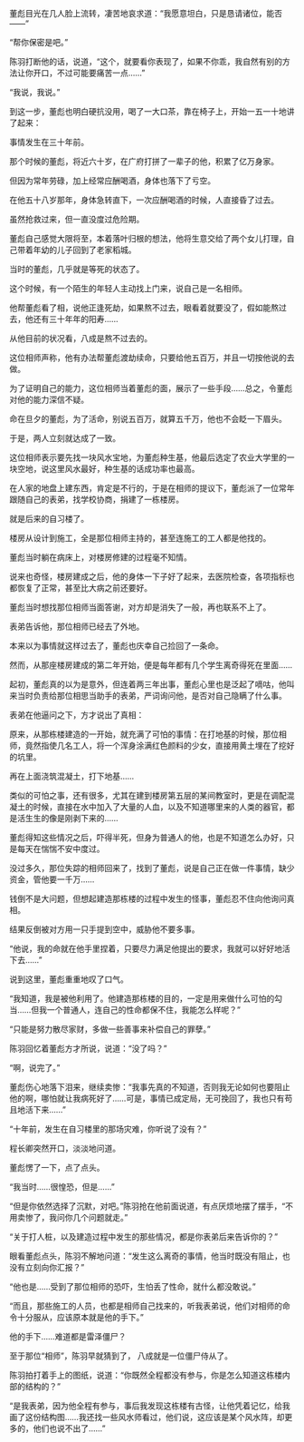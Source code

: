 董彪目光在几人脸上流转，凄苦地哀求道：“我愿意坦白，只是恳请诸位，能否——”

“帮你保密是吧。”

陈羽打断他的话，说道，“这个，就要看你表现了，如果不你乖，我自然有别的方法让你开口，不过可能要痛苦一点……”

“我说，我说。”

到这一步，董彪也明白硬抗没用，喝了一大口茶，靠在椅子上，开始一五一十地讲了起来：

事情发生在三十年前。

那个时候的董彪，将近六十岁，在广府打拼了一辈子的他，积累了亿万身家。

但因为常年劳碌，加上经常应酬喝酒，身体也落下了亏空。

在他五十八岁那年，身体急转直下，一次应酬喝酒的时候，人直接昏了过去。

虽然抢救过来，但一直没度过危险期。

董彪自己感觉大限将至，本着落叶归根的想法，他将生意交给了两个女儿打理，自己带着年幼的儿子回到了老家稻城。

当时的董彪，几乎就是等死的状态了。

这个时候，有一个陌生的年轻人主动找上门来，说自己是一名相师。

他帮董彪看了相，说他正逢死劫，如果熬不过去，眼看着就要没了，假如能熬过去，他还有三十年年的阳寿……

从他目前的状况看，八成是熬不过去的。

这位相师声称，他有办法帮董彪渡劫续命，只要给他五百万，并且一切按他说的去做。

为了证明自己的能力，这位相师当着董彪的面，展示了一些手段……总之，令董彪对他的能力深信不疑。

命在旦夕的董彪，为了活命，别说五百万，就算五千万，他也不会眨一下眉头。

于是，两人立刻就达成了一致。

这位相师表示要先找一块风水宝地，为董彪种生基，他最后选定了农业大学里的一块空地，说这里风水最好，种生基的话成功率也最高。

在人家的地盘上建东西，肯定是不行的，于是在相师的提议下，董彪派了一位常年跟随自己的表弟，找学校协商，捐建了一栋楼房。

就是后来的自习楼了。

楼房从设计到施工，全是那位相师主持的，甚至连施工的工人都是他找的。

董彪当时躺在病床上，对楼房修建的过程毫不知情。

说来也奇怪，楼房建成之后，他的身体一下子好了起来，去医院检查，各项指标也都恢复了正常，甚至比大病之前还要好。

董彪当时想找那位相师当面答谢，对方却是消失了一般，再也联系不上了。

表弟告诉他，那位相师已经去了外地。

本来以为事情就这样过去了，董彪也庆幸自己捡回了一条命。

然而，从那座楼房建成的第二年开始，便是每年都有几个学生离奇得死在里面……

起初，董彪真的以为是意外，但连着两三年出事，董彪心里也是泛起了嘀咕，他叫来当时负责给那位相思当助手的表弟，严词询问他，是否对自己隐瞒了什么事。

表弟在他逼问之下，方才说出了真相：

原来，从那栋楼建造的一开始，就充满了可怕的事情：在打地基的时候，那位相师，竟然指使几名工人，将一个浑身涂满红色颜料的少女，直接用黄土埋在了挖好的坑里。

再在上面浇筑混凝土，打下地基……

类似的可怕之事，还有很多，尤其在建到楼房第五层的某间教室时，更是在调配混凝土的时候，直接在水中加入了大量的人血，以及不知道哪里来的人类的器官，都是活生生的像是刚剥下来的……

董彪得知这些情况之后，吓得半死，但身为普通人的他，也是不知道怎么办好，只是每天在惴惴不安中度过。

没过多久，那位失踪的相师回来了，找到了董彪，说是自己正在做一件事情，缺少资金，管他要一千万……

钱倒不是大问题，但想起建造那栋楼的过程中发生的怪事，董彪忍不住向他询问真相。

结果反倒被对方用一只手提到空中，威胁他不要多事。

“他说，我的命就在他手里捏着，只要尽力满足他提出的要求，我就可以好好地活下去……”

说到这里，董彪重重地叹了口气。

“我知道，我是被他利用了。他建造那栋楼的目的，一定是用来做什么可怕的勾当……但我一个普通人，连自己的性命都保不住，我能怎么样呢？”

“只能是努力散尽家财，多做一些善事来补偿自己的罪孽。”

陈羽回忆着董彪方才所说，说道：“没了吗？”

“啊，说完了。”

董彪伤心地落下泪来，继续卖惨：“我事先真的不知道，否则我无论如何也要阻止他的啊，哪怕就让我病死好了……可是，事情已成定局，无可挽回了，我也只有苟且地活下来……”

“十年前，发生在自习楼里的那场灾难，你听说了没有？”

程长卿突然开口，淡淡地问道。

董彪愣了一下，点了点头。

“我当时……很惶恐，但是……”

“但是你依然选择了沉默，对吧。”陈羽抢在他前面说道，有点厌烦地摆了摆手，“不用卖惨了，我问你几个问题就走。”

“关于打人桩，以及建造过程中发生的那些情况，都是你表弟后来告诉你的？”

眼看董彪点头，陈羽不解地问道：“发生这么离奇的事情，他当时既没有阻止，也没有立刻向你汇报？”

“他也是……受到了那位相师的恐吓，生怕丢了性命，就什么都没敢说。”

“而且，那些施工的人员，也都是相师自己找来的，听我表弟说，他们对相师的命令十分服从，应该原本就是他的手下。”

他的手下……难道都是雷泽僵尸？

至于那位“相师”，陈羽早就猜到了， 八成就是一位僵尸侍从了。

陈羽拍打着手上的图纸，说道：“你既然全程都没有参与，你是怎么知道这栋楼内部的结构的？”

“是我表弟，因为他全程有参与，事后我发现这栋楼有古怪，让他凭着记忆，给我画了这份结构图……我还找一些风水师看过，他们说，这应该是某个风水阵，却更多的，他们也说不出了……”
